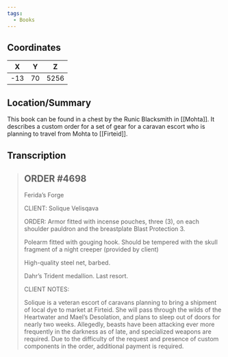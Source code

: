 ```yaml
---
tags:
  - Books
---
```


## Coordinates
| **X** | **Y** | **Z** |
| :---: | :---: | :---: |
|  -13  |  70   | 5256  |

## Location/Summary
This book can be found in a chest by the Runic Blacksmith in [[Mohta]]. It describes a custom order for a set of gear for a caravan escort who is planning to travel from Mohta to [[Firteid]].

## Transcription
> ORDER #4698
> ---------------
> Ferida’s Forge
>
> CLIENT:
> Solique Velisqava
>
> ORDER:
> Armor fitted with incense pouches, three (3), on each shoulder pauldron and the breastplate
> Blast Protection 3.
>
> Polearm fitted with gouging hook. Should be tempered with the skull fragment of a night creeper (provided by client)
>
> High-quality steel net, barbed.
>
> Dahr’s Trident medallion. Last resort.
>
> CLIENT NOTES:
>
> Solique is a veteran escort of caravans planning to bring a shipment of local dye to market at Firteid. She will pass through the wilds of the Heartwater and Mael’s Desolation, and plans to sleep out of doors for nearly two weeks. Allegedly, beasts have been attacking ever more frequently in the darkness as of late, and specialized weapons are required. Due to the difficulty of the request and presence of custom components in the order, additional payment is required.

